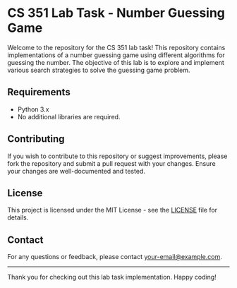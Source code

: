 # CS 351 Lab Task - Number Guessing Game

Welcome to the repository for the CS 351 lab task! This repository contains implementations of a number guessing game using different algorithms for guessing the number. The objective of this lab is to explore and implement various search strategies to solve the guessing game problem.


## Requirements

- Python 3.x
- No additional libraries are required.

## Contributing

If you wish to contribute to this repository or suggest improvements, please fork the repository and submit a pull request with your changes. Ensure your changes are well-documented and tested.

## License

This project is licensed under the MIT License - see the [LICENSE](LICENSE) file for details.

## Contact

For any questions or feedback, please contact [your-email@example.com](mailto:your-email@example.com).

---

Thank you for checking out this lab task implementation. Happy coding!

